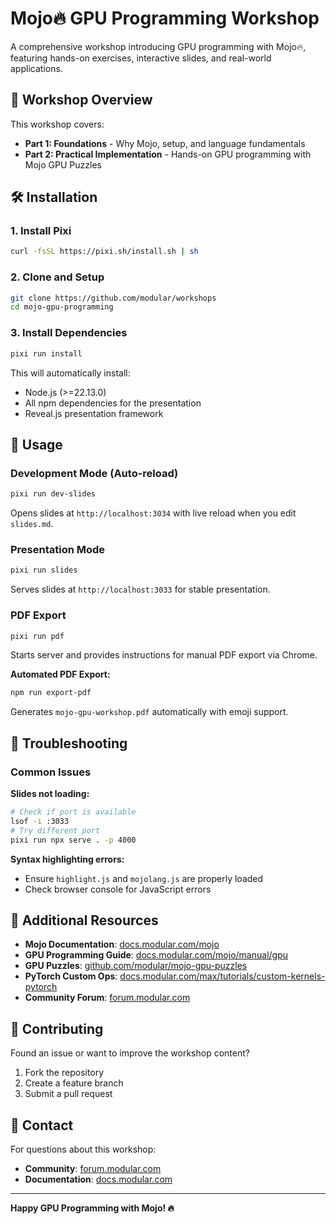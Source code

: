 # Mojo🔥 GPU Programming Workshop

A comprehensive workshop introducing GPU programming with Mojo🔥, featuring hands-on exercises, interactive slides, and real-world applications.

## 🎯 Workshop Overview

This workshop covers:
- **Part 1: Foundations** - Why Mojo, setup, and language fundamentals
- **Part 2: Practical Implementation** - Hands-on GPU programming with Mojo GPU Puzzles

## 🛠️ Installation

### 1. Install Pixi

```bash
curl -fsSL https://pixi.sh/install.sh | sh
```

### 2. Clone and Setup

```bash
git clone https://github.com/modular/workshops
cd mojo-gpu-programming
```

### 3. Install Dependencies

```bash
pixi run install
```

This will automatically install:
- Node.js (>=22.13.0)
- All npm dependencies for the presentation
- Reveal.js presentation framework

## 🚀 Usage

### Development Mode (Auto-reload)

```bash
pixi run dev-slides
```
Opens slides at `http://localhost:3034` with live reload when you edit `slides.md`.

### Presentation Mode

```bash
pixi run slides
```
Serves slides at `http://localhost:3033` for stable presentation.

### PDF Export

```bash
pixi run pdf
```
Starts server and provides instructions for manual PDF export via Chrome.

**Automated PDF Export:**
```bash
npm run export-pdf
```
Generates `mojo-gpu-workshop.pdf` automatically with emoji support.

## 🔧 Troubleshooting

### Common Issues

**Slides not loading:**
```bash
# Check if port is available
lsof -i :3033
# Try different port
pixi run npx serve . -p 4000
```

**Syntax highlighting errors:**
- Ensure `highlight.js` and `mojolang.js` are properly loaded
- Check browser console for JavaScript errors

## 📖 Additional Resources

- **Mojo Documentation**: [docs.modular.com/mojo](https://docs.modular.com/mojo)
- **GPU Programming Guide**: [docs.modular.com/mojo/manual/gpu](https://docs.modular.com/mojo/manual/gpu)
- **GPU Puzzles**: [github.com/modular/mojo-gpu-puzzles](https://github.com/modular/mojo-gpu-puzzles)
- **PyTorch Custom Ops**: [docs.modular.com/max/tutorials/custom-kernels-pytorch](https://docs.modular.com/max/tutorials/custom-kernels-pytorch)
- **Community Forum**: [forum.modular.com](https://forum.modular.com)

## 🤝 Contributing

Found an issue or want to improve the workshop content?
1. Fork the repository
2. Create a feature branch
3. Submit a pull request

## 📧 Contact

For questions about this workshop:
- **Community**: [forum.modular.com](https://forum.modular.com)
- **Documentation**: [docs.modular.com](https://docs.modular.com)

---

**Happy GPU Programming with Mojo! 🔥**
